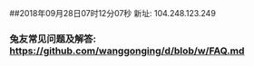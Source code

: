 ##2018年09月28日07时12分07秒 新址: 104.248.123.249
### 兔友常见问题及解答: https://github.com/wanggonging/d/blob/w/FAQ.md
